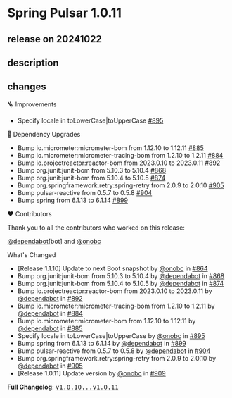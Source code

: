 # Spring Pulsar 1.0.11

## release on 20241022

## description

## changes

🪜 Improvements

* Specify locale in toLowerCase|toUpperCase <a href="https://github.com/spring-projects/spring-pulsar/pull/895" data-hovercard-type="pull_request" data-hovercard-url="/spring-projects/spring-pulsar/pull/895/hovercard">#895</a>

🔨 Dependency Upgrades

* Bump io.micrometer:micrometer-bom from 1.12.10 to 1.12.11 <a href="https://github.com/spring-projects/spring-pulsar/pull/885" data-hovercard-type="pull_request" data-hovercard-url="/spring-projects/spring-pulsar/pull/885/hovercard">#885</a>
* Bump io.micrometer:micrometer-tracing-bom from 1.2.10 to 1.2.11 <a href="https://github.com/spring-projects/spring-pulsar/pull/884" data-hovercard-type="pull_request" data-hovercard-url="/spring-projects/spring-pulsar/pull/884/hovercard">#884</a>
* Bump io.projectreactor:reactor-bom from 2023.0.10 to 2023.0.11 <a href="https://github.com/spring-projects/spring-pulsar/pull/892" data-hovercard-type="pull_request" data-hovercard-url="/spring-projects/spring-pulsar/pull/892/hovercard">#892</a>
* Bump org.junit:junit-bom from 5.10.3 to 5.10.4 <a href="https://github.com/spring-projects/spring-pulsar/pull/868" data-hovercard-type="pull_request" data-hovercard-url="/spring-projects/spring-pulsar/pull/868/hovercard">#868</a>
* Bump org.junit:junit-bom from 5.10.4 to 5.10.5 <a href="https://github.com/spring-projects/spring-pulsar/pull/874" data-hovercard-type="pull_request" data-hovercard-url="/spring-projects/spring-pulsar/pull/874/hovercard">#874</a>
* Bump org.springframework.retry:spring-retry from 2.0.9 to 2.0.10 <a href="https://github.com/spring-projects/spring-pulsar/pull/905" data-hovercard-type="pull_request" data-hovercard-url="/spring-projects/spring-pulsar/pull/905/hovercard">#905</a>
* Bump pulsar-reactive from 0.5.7 to 0.5.8 <a href="https://github.com/spring-projects/spring-pulsar/pull/904" data-hovercard-type="pull_request" data-hovercard-url="/spring-projects/spring-pulsar/pull/904/hovercard">#904</a>
* Bump spring from 6.1.13 to 6.1.14 <a href="https://github.com/spring-projects/spring-pulsar/pull/899" data-hovercard-type="pull_request" data-hovercard-url="/spring-projects/spring-pulsar/pull/899/hovercard">#899</a>

❤️ Contributors

Thank you to all the contributors who worked on this release:

<a class="user-mention notranslate" data-hovercard-type="organization" data-hovercard-url="/orgs/dependabot/hovercard" data-octo-click="hovercard-link-click" data-octo-dimensions="link_type:self" href="https://github.com/dependabot">@dependabot</a>[bot] and <a class="user-mention notranslate" data-hovercard-type="user" data-hovercard-url="/users/onobc/hovercard" data-octo-click="hovercard-link-click" data-octo-dimensions="link_type:self" href="https://github.com/onobc">@onobc</a>

What's Changed

* [Release 1.1.10] Update to next Boot snapshot by <a class="user-mention notranslate" data-hovercard-type="user" data-hovercard-url="/users/onobc/hovercard" data-octo-click="hovercard-link-click" data-octo-dimensions="link_type:self" href="https://github.com/onobc">@onobc</a> in <a class="issue-link js-issue-link" data-error-text="Failed to load title" data-id="2539197411" data-permission-text="Title is private" data-url="https://github.com/spring-projects/spring-pulsar/issues/864" data-hovercard-type="pull_request" data-hovercard-url="/spring-projects/spring-pulsar/pull/864/hovercard" href="https://github.com/spring-projects/spring-pulsar/pull/864">#864</a>
* Bump org.junit:junit-bom from 5.10.3 to 5.10.4 by <a class="user-mention notranslate" data-hovercard-type="organization" data-hovercard-url="/orgs/dependabot/hovercard" data-octo-click="hovercard-link-click" data-octo-dimensions="link_type:self" href="https://github.com/dependabot">@dependabot</a> in <a class="issue-link js-issue-link" data-error-text="Failed to load title" data-id="2547046264" data-permission-text="Title is private" data-url="https://github.com/spring-projects/spring-pulsar/issues/868" data-hovercard-type="pull_request" data-hovercard-url="/spring-projects/spring-pulsar/pull/868/hovercard" href="https://github.com/spring-projects/spring-pulsar/pull/868">#868</a>
* Bump org.junit:junit-bom from 5.10.4 to 5.10.5 by <a class="user-mention notranslate" data-hovercard-type="organization" data-hovercard-url="/orgs/dependabot/hovercard" data-octo-click="hovercard-link-click" data-octo-dimensions="link_type:self" href="https://github.com/dependabot">@dependabot</a> in <a class="issue-link js-issue-link" data-error-text="Failed to load title" data-id="2569427272" data-permission-text="Title is private" data-url="https://github.com/spring-projects/spring-pulsar/issues/874" data-hovercard-type="pull_request" data-hovercard-url="/spring-projects/spring-pulsar/pull/874/hovercard" href="https://github.com/spring-projects/spring-pulsar/pull/874">#874</a>
* Bump io.projectreactor:reactor-bom from 2023.0.10 to 2023.0.11 by <a class="user-mention notranslate" data-hovercard-type="organization" data-hovercard-url="/orgs/dependabot/hovercard" data-octo-click="hovercard-link-click" data-octo-dimensions="link_type:self" href="https://github.com/dependabot">@dependabot</a> in <a class="issue-link js-issue-link" data-error-text="Failed to load title" data-id="2590848238" data-permission-text="Title is private" data-url="https://github.com/spring-projects/spring-pulsar/issues/892" data-hovercard-type="pull_request" data-hovercard-url="/spring-projects/spring-pulsar/pull/892/hovercard" href="https://github.com/spring-projects/spring-pulsar/pull/892">#892</a>
* Bump io.micrometer:micrometer-tracing-bom from 1.2.10 to 1.2.11 by <a class="user-mention notranslate" data-hovercard-type="organization" data-hovercard-url="/orgs/dependabot/hovercard" data-octo-click="hovercard-link-click" data-octo-dimensions="link_type:self" href="https://github.com/dependabot">@dependabot</a> in <a class="issue-link js-issue-link" data-error-text="Failed to load title" data-id="2587752122" data-permission-text="Title is private" data-url="https://github.com/spring-projects/spring-pulsar/issues/884" data-hovercard-type="pull_request" data-hovercard-url="/spring-projects/spring-pulsar/pull/884/hovercard" href="https://github.com/spring-projects/spring-pulsar/pull/884">#884</a>
* Bump io.micrometer:micrometer-bom from 1.12.10 to 1.12.11 by <a class="user-mention notranslate" data-hovercard-type="organization" data-hovercard-url="/orgs/dependabot/hovercard" data-octo-click="hovercard-link-click" data-octo-dimensions="link_type:self" href="https://github.com/dependabot">@dependabot</a> in <a class="issue-link js-issue-link" data-error-text="Failed to load title" data-id="2587752452" data-permission-text="Title is private" data-url="https://github.com/spring-projects/spring-pulsar/issues/885" data-hovercard-type="pull_request" data-hovercard-url="/spring-projects/spring-pulsar/pull/885/hovercard" href="https://github.com/spring-projects/spring-pulsar/pull/885">#885</a>
* Specify locale in toLowerCase|toUpperCase by <a class="user-mention notranslate" data-hovercard-type="user" data-hovercard-url="/users/onobc/hovercard" data-octo-click="hovercard-link-click" data-octo-dimensions="link_type:self" href="https://github.com/onobc">@onobc</a> in <a class="issue-link js-issue-link" data-error-text="Failed to load title" data-id="2595753276" data-permission-text="Title is private" data-url="https://github.com/spring-projects/spring-pulsar/issues/895" data-hovercard-type="pull_request" data-hovercard-url="/spring-projects/spring-pulsar/pull/895/hovercard" href="https://github.com/spring-projects/spring-pulsar/pull/895">#895</a>
* Bump spring from 6.1.13 to 6.1.14 by <a class="user-mention notranslate" data-hovercard-type="organization" data-hovercard-url="/orgs/dependabot/hovercard" data-octo-click="hovercard-link-click" data-octo-dimensions="link_type:self" href="https://github.com/dependabot">@dependabot</a> in <a class="issue-link js-issue-link" data-error-text="Failed to load title" data-id="2596527362" data-permission-text="Title is private" data-url="https://github.com/spring-projects/spring-pulsar/issues/899" data-hovercard-type="pull_request" data-hovercard-url="/spring-projects/spring-pulsar/pull/899/hovercard" href="https://github.com/spring-projects/spring-pulsar/pull/899">#899</a>
* Bump pulsar-reactive from 0.5.7 to 0.5.8 by <a class="user-mention notranslate" data-hovercard-type="organization" data-hovercard-url="/orgs/dependabot/hovercard" data-octo-click="hovercard-link-click" data-octo-dimensions="link_type:self" href="https://github.com/dependabot">@dependabot</a> in <a class="issue-link js-issue-link" data-error-text="Failed to load title" data-id="2601554376" data-permission-text="Title is private" data-url="https://github.com/spring-projects/spring-pulsar/issues/904" data-hovercard-type="pull_request" data-hovercard-url="/spring-projects/spring-pulsar/pull/904/hovercard" href="https://github.com/spring-projects/spring-pulsar/pull/904">#904</a>
* Bump org.springframework.retry:spring-retry from 2.0.9 to 2.0.10 by <a class="user-mention notranslate" data-hovercard-type="organization" data-hovercard-url="/orgs/dependabot/hovercard" data-octo-click="hovercard-link-click" data-octo-dimensions="link_type:self" href="https://github.com/dependabot">@dependabot</a> in <a class="issue-link js-issue-link" data-error-text="Failed to load title" data-id="2601554518" data-permission-text="Title is private" data-url="https://github.com/spring-projects/spring-pulsar/issues/905" data-hovercard-type="pull_request" data-hovercard-url="/spring-projects/spring-pulsar/pull/905/hovercard" href="https://github.com/spring-projects/spring-pulsar/pull/905">#905</a>
* [Release 1.0.11] Update version by <a class="user-mention notranslate" data-hovercard-type="user" data-hovercard-url="/users/onobc/hovercard" data-octo-click="hovercard-link-click" data-octo-dimensions="link_type:self" href="https://github.com/onobc">@onobc</a> in <a class="issue-link js-issue-link" data-error-text="Failed to load title" data-id="2604270586" data-permission-text="Title is private" data-url="https://github.com/spring-projects/spring-pulsar/issues/909" data-hovercard-type="pull_request" data-hovercard-url="/spring-projects/spring-pulsar/pull/909/hovercard" href="https://github.com/spring-projects/spring-pulsar/pull/909">#909</a>

<strong>Full Changelog</strong>: <a class="commit-link" href="https://github.com/spring-projects/spring-pulsar/compare/v1.0.10...v1.0.11"><tt>v1.0.10...v1.0.11</tt></a>

